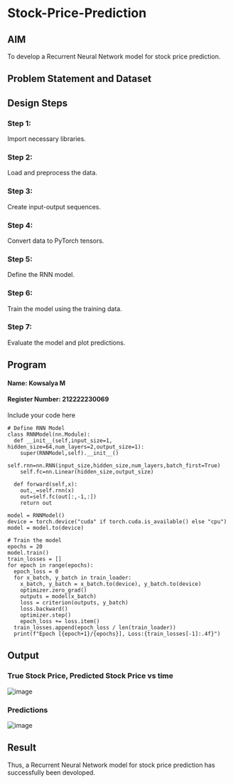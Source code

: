 # Stock-Price-Prediction

## AIM

To develop a Recurrent Neural Network model for stock price prediction.

## Problem Statement and Dataset


## Design Steps
### Step 1:
Import necessary libraries.

### Step 2:
Load and preprocess the data.

### Step 3:
Create input-output sequences.

### Step 4:
Convert data to PyTorch tensors.

### Step 5:
Define the RNN model.

### Step 6:
Train the model using the training data.

### Step 7:
Evaluate the model and plot predictions.

## Program
#### Name: Kowsalya M
#### Register Number: 212222230069
Include your code here
```
# Define RNN Model
class RNNModel(nn.Module):
  def __init__(self,input_size=1, hidden_size=64,num_layers=2,output_size=1):
    super(RNNModel,self).__init__()
    self.rnn=nn.RNN(input_size,hidden_size,num_layers,batch_first=True)
    self.fc=nn.Linear(hidden_size,output_size)

  def forward(self,x):
    out,_=self.rnn(x)
    out=self.fc(out[:,-1,:])
    return out

model = RNNModel()
device = torch.device("cuda" if torch.cuda.is_available() else "cpu")
model = model.to(device)

# Train the model
epochs = 20
model.train()
train_losses = []
for epoch in range(epochs):
  epoch_loss = 0
  for x_batch, y_batch in train_loader:
    x_batch, y_batch = x_batch.to(device), y_batch.to(device)
    optimizer.zero_grad()
    outputs = model(x_batch)
    loss = criterion(outputs, y_batch)
    loss.backward()
    optimizer.step()
    epoch_loss += loss.item()
  train_losses.append(epoch_loss / len(train_loader))
  print(f"Epoch [{epoch+1}/{epochs}], Loss:{train_losses[-1]:.4f}")

```

## Output

### True Stock Price, Predicted Stock Price vs time

![image](https://github.com/user-attachments/assets/c80853bb-310d-431c-9d14-b063dfcc9c43)

### Predictions 

![image](https://github.com/user-attachments/assets/f266c3b6-a03b-4a5b-a314-85d4942a75d8)

## Result
Thus, a Recurrent Neural Network model for stock price prediction has successfully been devoloped.

